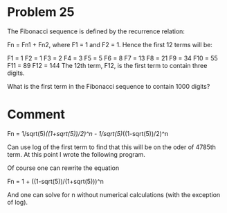 Problem 25
==========
The Fibonacci sequence is defined by the recurrence relation:

Fn = Fn1 + Fn2, where F1 = 1 and F2 = 1.
Hence the first 12 terms will be:

F1 = 1
F2 = 1
F3 = 2
F4 = 3
F5 = 5
F6 = 8
F7 = 13
F8 = 21
F9 = 34
F10 = 55
F11 = 89
F12 = 144
The 12th term, F12, is the first term to contain three digits.

What is the first term in the Fibonacci sequence to contain 1000 digits?

Comment
=======
Fn = 1/sqrt(5)*((1+sqrt(5))/2)^n - 1/sqrt(5)*((1-sqrt(5))/2)^n

Can use log of the first term to find that this will be on the oder of 4785th term. At this point I wrote the following program.

Of course one can rewrite the equation

Fn = 1 + ((1-sqrt(5))/(1+sqrt(5)))^n

And one can solve for n without numerical calculations (with the exception of log).
